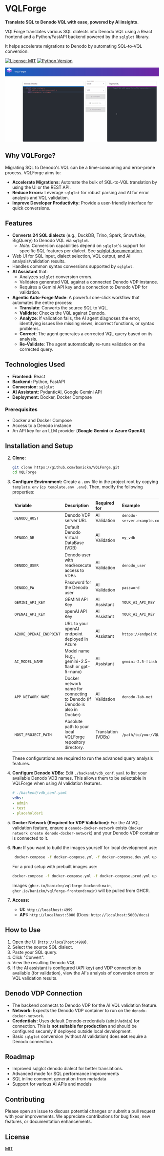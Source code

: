 # VQLForge
**Translate SQL to Denodo VQL with ease, powered by AI insights.**

VQLForge translates various SQL dialects into Denodo VQL using a React frontend and a Python/FastAPI backend powered by the `sqlglot` library.

It helps accelerate migrations to Denodo by automating SQL-to-VQL conversion.

[![License: MIT](https://img.shields.io/badge/License-MIT-yellow.svg)](https://opensource.org/licenses/MIT)
[![Python Version](https://img.shields.io/badge/python-3.12%2B-blue.svg)](https://www.python.org/downloads/)

![image info](vqlforge-autoforge.gif)

## Why VQLForge?

Migrating SQL to Denodo's VQL can be a time-consuming and error-prone process. VQLForge aims to:

*   **Accelerate Migrations:** Automate the bulk of SQL-to-VQL translation by using the UI or the REST API.
*   **Reduce Errors:** Leverage `sqlglot` for robust parsing and AI for error analysis and VQL validation.
*   **Improve Developer Productivity:** Provide a user-friendly interface for quick conversions.


## Features

*   **Converts 24 SQL dialects** (e.g., DuckDB, Trino, Spark, Snowflake, BigQuery) to Denodo VQL via `sqlglot`.
    *   *Note:* Conversion capabilities depend on `sqlglot`'s support for specific SQL features per dialect. See [sqlglot documentation](https://github.com/tobymao/sqlglot).
*   Web UI for SQL input, dialect selection, VQL output, and AI analysis/validation results.
*   Handles common syntax conversions supported by `sqlglot`.
*   **AI Assistant** that:
    *   Analyzes `sqlglot` conversion errors.
    *   Validates generated VQL against a connected Denodo VDP instance.
    *   Requires a Gemini API key and a connection to Denodo VDP for validation.
*   **Agentic Auto-Forge Mode**: A powerful one-click workflow that automates the entire process:
    *  **Translate**: Converts the source SQL to VQL.
    *  **Validate**: Checks the VQL against Denodo.
    *  **Analyze**: If validation fails, the AI agent diagnoses the error, identifying issues like missing views, incorrect functions, or syntax problems.
    *  **Correct**: The agent generates a corrected VQL query based on its analysis.
    *  **Re-Validate**: The agent automatically re-runs validation on the corrected query.

## Technologies Used

*   **Frontend:** React
*   **Backend:** Python, FastAPI
*   **Conversion:** `sqlglot`
*   **AI Assistant:** PydanticAI, Google Gemini API
*   **Deployment:** Docker, Docker Compose

### Prerequisites

-   Docker and Docker Compose
-   Access to a Denodo instance
-   An API key for an LLM provider (**Google Gemini** or **Azure OpenAI**)

## Installation and Setup

2.  **Clone:**
    ```bash
    git clone https://github.com/banickn/VQLForge.git
    cd VQLForge
    ```
3.  **Configure Environment:** Create a `.env` file in the project root by copying `template.env` (`cp template.env .env`). Then, modify the following properties:

    | Variable            | Description                                                                 | Required for           | Example                     |
    |---------------------|-----------------------------------------------------------------------------|------------------------|-----------------------------|
    | `DENODO_HOST`       | Denodo VDP server URL                                                       | AI Validation          | `denodo-server.example.com` |
    | `DENODO_DB`         | Default Denodo Virtual DataBase (VDB)                                       | AI Validation          | `my_vdb`                    |
    | `DENODO_USER`       | Denodo user with read/execute access to VDBs                                | AI Validation          | `denodo_user`               |
    | `DENODO_PW`         | Password for the Denodo user                                                | AI Validation          | `password`                  |
    | `GEMINI_API_KEY`    | GEMINI API Key                                                              | AI Assistant           | `YOUR_AI_API_KEY`           |
    | `OPENAI_API_KEY`    | openAI API Key                                                              | AI Assistant           | `YOUR_AI_API_KEY`           |
    | `AZURE_OPENAI_ENDPOINT` | URL to your openAI endpoint deployed in Azure                           | AI Assistant           | `https://endpoint`          |
    | `AI_MODEL_NAME`     | Model name (e.g., gemini-2.5-flash or gpt-5-nano)                           | AI Assistant           | `gemini-2.5-flash`          |
    | `APP_NETWORK_NAME`  | Docker network name for connecting to Denodo (if Denodo is also in Docker)  | AI Validation          | `denodo-lab-net`            |
    | `HOST_PROJECT_PATH` | Absolute path to your local VQLForge repository directory.                  | Translation (VDBs)     | `/path/to/your/VQLForge`    |

    These configurations are required to run the advanced query analysis features.

4.  **Configure Denodo VDBs:**
    Edit `./backend/vdb_conf.yaml` to list your available Denodo VDB names. This allows them to be selectable in VQLForge when using AI validation features.
    ```yaml
    # ./backend/vdb_conf.yaml
    vdbs:
    - admin
    - test
    - placeholder1

    ```

5.  **Docker Network (Required for VDP Validation):** For the AI VQL validation feature, ensure a `denodo-docker-network` exists (`docker network create denodo-docker-network`) and your Denodo VDP container is connected to it.

6.  **Run:**
    If you want to build the images yourself for local development use:
    ```bash
     docker-compose -f docker-compose.yml -f docker-compose.dev.yml up --build -d
    ```

    For a prod setup with prebuilt images use:
    ```bash
    docker-compose -f docker-compose.yml -f docker-compose.prod.yml up -d
    ```
    Images (`ghcr.io/banickn/vqlforge-backend:main`, `ghcr.io/banickn/vqlforge-frontend:main`) will be pulled from GHCR.
6.  **Access:**
    *   **UI:** `http://localhost:4999`
    *   **API:** `http://localhost:5000` (Docs: `http://localhost:5000/docs`)

## How to Use

1.  Open the UI (`http://localhost:4999`).
2.  Select the source SQL dialect.
3.  Paste your SQL query.
4.  Click "Convert".
5.  View the resulting Denodo VQL.
6.  If the AI assistant is configured (API key) and VDP connection is available (for validation), view the AI's analysis of conversion errors or VQL validation results.


## Denodo VDP Connection

*   The backend connects to Denodo VDP for the AI VQL validation feature.
*   **Network:** Expects the Denodo VDP container to run on the `denodo-docker-network`.
*   **Credentials:** Uses default Denodo credentials (`admin`/`admin`) for connection. This is **not suitable for production** and should be configured securely if deployed outside local development.
*   Basic `sqlglot` conversion (without AI validation) does **not** require a Denodo connection.

## Roadmap

* Improved sqlglot denodo dialect for better translations.
* Advanced mode for SQL performance improvements
* SQL inline comment generation from metadata
* Support for various AI APIs and models

## Contributing

Please open an issue to discuss potential changes or submit a pull request with your improvements. We appreciate contributions for bug fixes, new features, or documentation enhancements.

## License
[MIT](https://choosealicense.com/licenses/mit/)